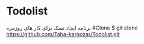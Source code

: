 # Todolist
برنامه ایجاد تسک برای کار های روزمره 
#Clone
$ git clone https://github.com/Taha-kargozar/Todolist.git

